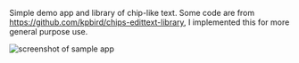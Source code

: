 Simple demo app and library of chip-like text. Some code are from https://github.com/kpbird/chips-edittext-library, I implemented this for more general purpose use.

![screenshot of sample app](https://raw.github.com/daisy1754/ChipTextViewHelper/master/chiptext_sample.png)
